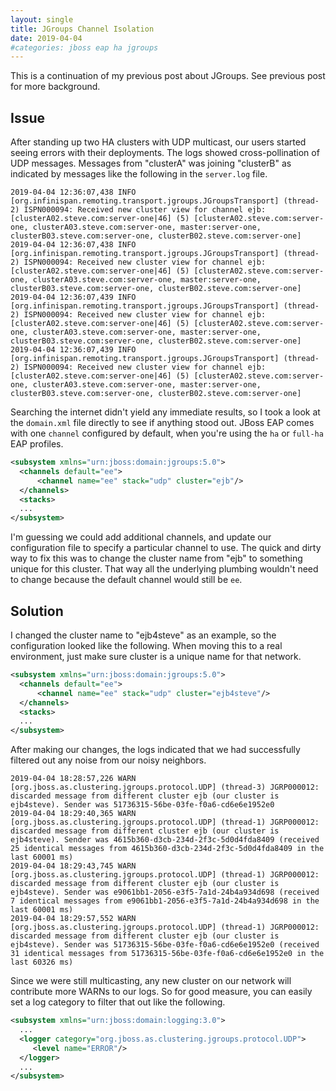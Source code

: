 ```yaml
---
layout: single
title: JGroups Channel Isolation
date: 2019-04-04
#categories: jboss eap ha jgroups
---
```


This is a continuation of my previous post about JGroups.  See previous post for more background.

## Issue

After standing up two HA clusters with UDP multicast, our users started seeing errors with their deployments.  The logs showed cross-pollination of UDP messages.  Messages from "clusterA" was joining "clusterB" as indicated by messages like the following in the `server.log` file.


```
2019-04-04 12:36:07,438 INFO  [org.infinispan.remoting.transport.jgroups.JGroupsTransport] (thread-2) ISPN000094: Received new cluster view for channel ejb: [clusterA02.steve.com:server-one|46] (5) [clusterA02.steve.com:server-one, clusterA03.steve.com:server-one, master:server-one, clusterB03.steve.com:server-one, clusterB02.steve.com:server-one]
2019-04-04 12:36:07,438 INFO  [org.infinispan.remoting.transport.jgroups.JGroupsTransport] (thread-2) ISPN000094: Received new cluster view for channel ejb: [clusterA02.steve.com:server-one|46] (5) [clusterA02.steve.com:server-one, clusterA03.steve.com:server-one, master:server-one, clusterB03.steve.com:server-one, clusterB02.steve.com:server-one]
2019-04-04 12:36:07,439 INFO  [org.infinispan.remoting.transport.jgroups.JGroupsTransport] (thread-2) ISPN000094: Received new cluster view for channel ejb: [clusterA02.steve.com:server-one|46] (5) [clusterA02.steve.com:server-one, clusterA03.steve.com:server-one, master:server-one, clusterB03.steve.com:server-one, clusterB02.steve.com:server-one]
2019-04-04 12:36:07,439 INFO  [org.infinispan.remoting.transport.jgroups.JGroupsTransport] (thread-2) ISPN000094: Received new cluster view for channel ejb: [clusterA02.steve.com:server-one|46] (5) [clusterA02.steve.com:server-one, clusterA03.steve.com:server-one, master:server-one, clusterB03.steve.com:server-one, clusterB02.steve.com:server-one]
```

Searching the internet didn't yield any immediate results, so I took a look at the `domain.xml` file directly to see if anything stood out.  JBoss EAP comes with one `channel` configured by default, when you're using the `ha` or `full-ha` EAP profiles.

```xml
<subsystem xmlns="urn:jboss:domain:jgroups:5.0">
  <channels default="ee">
      <channel name="ee" stack="udp" cluster="ejb"/>
  </channels>
  <stacks>
  ...
</subsystem>
```

I'm guessing we could add additional channels, and update our configuration file to specify a particular channel to use.  The quick and dirty way to fix this was to change the cluster name from "ejb" to something unique for this cluster.  That way all the underlying plumbing wouldn't need to change because the default channel would still be `ee`.  

## Solution

I changed the cluster name to "ejb4steve" as an example, so the configuration looked like the following.  When moving this to a real environment, just make sure cluster is a unique name for that network.
```xml
<subsystem xmlns="urn:jboss:domain:jgroups:5.0">
  <channels default="ee">
      <channel name="ee" stack="udp" cluster="ejb4steve"/>
  </channels>
  <stacks>
  ...
</subsystem>
```

After making our changes, the logs indicated that we had successfully filtered out any noise from our noisy neighbors.

```
2019-04-04 18:28:57,226 WARN  [org.jboss.as.clustering.jgroups.protocol.UDP] (thread-3) JGRP000012: discarded message from different cluster ejb (our cluster is ejb4steve). Sender was 51736315-56be-03fe-f0a6-cd6e6e1952e0
2019-04-04 18:29:40,365 WARN  [org.jboss.as.clustering.jgroups.protocol.UDP] (thread-1) JGRP000012: discarded message from different cluster ejb (our cluster is ejb4steve). Sender was 4615b360-d3cb-234d-2f3c-5d0d4fda8409 (received 25 identical messages from 4615b360-d3cb-234d-2f3c-5d0d4fda8409 in the last 60001 ms)
2019-04-04 18:29:43,745 WARN  [org.jboss.as.clustering.jgroups.protocol.UDP] (thread-1) JGRP000012: discarded message from different cluster ejb (our cluster is ejb4steve). Sender was e9061bb1-2056-e3f5-7a1d-24b4a934d698 (received 7 identical messages from e9061bb1-2056-e3f5-7a1d-24b4a934d698 in the last 60001 ms)
2019-04-04 18:29:57,552 WARN  [org.jboss.as.clustering.jgroups.protocol.UDP] (thread-1) JGRP000012: discarded message from different cluster ejb (our cluster is ejb4steve). Sender was 51736315-56be-03fe-f0a6-cd6e6e1952e0 (received 31 identical messages from 51736315-56be-03fe-f0a6-cd6e6e1952e0 in the last 60326 ms)
```

Since we were still multicasting, any new cluster on our network will contribute more WARNs to our logs.  So for good measure, you can easily set a log category to filter that out like the following.

```xml
<subsystem xmlns="urn:jboss:domain:logging:3.0">
  ...
  <logger category="org.jboss.as.clustering.jgroups.protocol.UDP">
     <level name="ERROR"/>
  </logger>
  ...
</subsystem>
```
